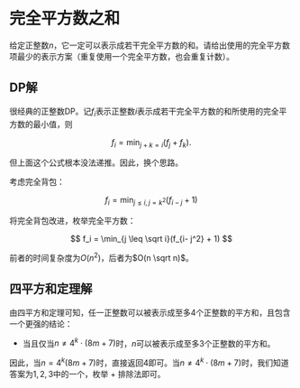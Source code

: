 # 完全平方数之和

给定正整数$n$，它一定可以表示成若干完全平方数的和。请给出使用的完全平方数项最少的表示方案（重复使用一个完全平方数，也会重复计数）。

## DP解

很经典的正整数DP。记$f_i$表示正整数$i$表示成若干完全平方数的和所使用的完全平方数的最小值，则

$$
f_{i} = \min_{j + k = i}(f_j + f_k).
$$

但上面这个公式根本没法递推。因此，换个思路。

考虑完全背包：

$$
f_i = \min_{j \leq i, j = k^2}(f_{i-j} + 1)
$$

将完全背包改进，枚举完全平方数：

$$
f_i = \min_{j \leq \sqrt i}(f_{i- j^2} + 1)
$$

前者的时间复杂度为$O(n^2)$，后者为$O(n \sqrt n)$。

## 四平方和定理解

由四平方和定理可知，任一正整数可以被表示成至多$4$个正整数的平方和，且包含一个更强的结论：

* 当且仅当$n \neq 4^k \cdot (8m+7)$时，$n$可以被表示成至多$3$个正整数的平方和。

因此，当$n = 4^k (8m+7)$时，直接返回$4$即可。当$n \neq 4^k \cdot (8m+7)$时，我们知道答案为$1, 2, 3$中的一个，枚举 + 排除法即可。
